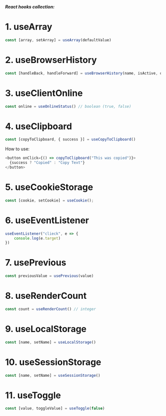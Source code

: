 <b>
  <i>React hooks collection:</i>
</b>

# 1. useArray

```javascript
const [array, setArray] = useArray(defaultValue)
```


# 2. useBrowserHistory

```javascript
const [handleBack, handleForward] = useBrowserHistory(name, isActive, onBack, onForward);
```

# 3. useClientOnline

```javascript
const online = useOnlineStatus() // boolean (true, false)
```

# 4. useClipboard

```javascript
const [copyToClipboard, { success }] = useCopyToClipboard()
```

How to use:
```javascript
<button onClick={() => copyToClipboard("This was copied")}>
  {success ? "Copied" : "Copy Text"}
</button>
```

# 5. useCookieStorage

```javascript
const [cookie, setCookie] = useCookie();
```

# 6. useEventListener

```javascript
useEventListener("clieck", e => {
    console.log(e.target)
})
```

# 7. usePrevious

```javascript
const previousValue = usePrevious(value)
```


# 8. useRenderCount

```javascript
const count = useRenderCount() // integer
```

# 9. useLocalStorage

```javascript
const [name, setName] = useLocalStorage()
```

# 10. useSessionStorage

```javascript
const [name, setName] = useSessionStorage()
```

# 11. useToggle

```javascript
const [value, toggleValue] = useToggle(false)
```

